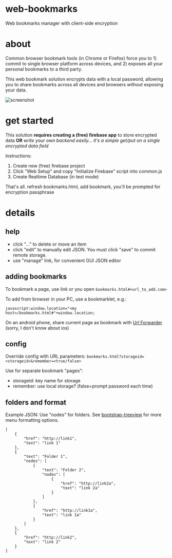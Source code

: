 # web-bookmarks
Web bookmarks manager with client-side encryption

# about
Common browser bookmark tools (in Chrome or Firefox) force you to 1) commit to single browser platform across devices, and 2) exposes all your personal bookmarks to a third party.

This web bookmark solution encrypts data with a local password, allowing you to share bookmarks across all devices and browsers without exposing your data.

![screenshot](https://raw.githubusercontent.com/steve-vincent/web-bookmarks/master/screenshot.png)

# get started

This solution **requires creating a (free) firebase app** to store encrypted data 
**OR** *write your own backend easily... it's a simple get/put on a single encrypted data field*

Instructions:
1. Create new (free) firebase project
2. Click "Web Setup" and copy "Initialize Firebase" script into common.js
3. Create Realtime Database (in test mode)

That's all.
refresh bookmarks.html, add bookmark, you'll be prompted for encryption passphrase

# details

## help
- click "..." to delete or move an item
- click "edit" to manually edit JSON. You must click "save" to commit remote storage.
- use "manage" link, for convenient GUI JSON editor

## adding bookmarks
To bookmark a page, use link or you open `bookmarks.html#<url_to_add.com>`

To add from browser in your PC, use a bookmarklet, e.g.:

```javascript:window.location="<my host>/bookmarks.html#"+window.location;```

On an android phone, share current page as bookmark with [Url Forwarder](https://play.google.com/store/apps/details?id=net.daverix.urlforward) (sorry, I don't know about ios)

## config
Override config with URL parameters: `bookmarks.html?storageid=<storageid>&remember=<true/false>`

Use for separate bookmark "pages":
- storageid: key name for storage
- remember: use local storage? (false=prompt password each time)

## folders and format
Example JSON: Use "nodes" for folders. 
See [bootstrap-treeview](https://github.com/jonmiles/bootstrap-treeview) for more menu formatting options.
```
[
	{
		"href": "http://link1",
		"text": "link 1"
	},
	{
		"text": "Folder 1",
		"nodes": [
			{
				"text": "Folder 2",
				"nodes": [
					{
						"href": "http://link2a",
						"text": "link 2a"
					}
				]
			},
			{
				"href": "http://link1a",
				"text": "link 1a"
			}
		]
	},
	{
		"href": "http://link2",
		"text": "link 2"
	}
]
```


